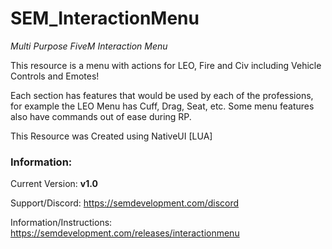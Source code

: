# SEM_InteractionMenu
*Multi Purpose FiveM Interaction Menu*

This resource is a menu with actions for LEO, Fire and Civ including Vehicle Controls and Emotes!

Each section has features that would be used by each of the professions, for example the LEO Menu has Cuff, Drag, Seat, etc.
Some menu features also have commands out of ease during RP.

This Resource was Created using NativeUI [LUA]


### Information:
Current Version: **v1.0**

Support/Discord: https://semdevelopment.com/discord

Information/Instructions: https://semdevelopment.com/releases/interactionmenu
